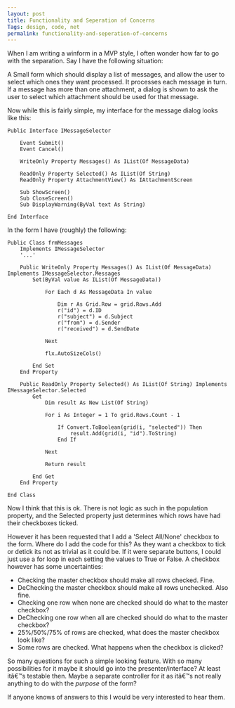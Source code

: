 ```yaml
---
layout: post
title: Functionality and Seperation of Concerns
Tags: design, code, net
permalink: functionality-and-seperation-of-concerns
---
```


When I am writing a winform in a MVP style, I often wonder how far to go with the separation.  Say I have the following situation:

A Small form which should display a list of messages, and allow the user to select which ones they want processed.  It processes each message in turn.  If a message has more than one attachment, a dialog is shown to ask the user to select which attachment should be used for that message.

Now while this is fairly simple, my interface for the message dialog looks like this:

	Public Interface IMessageSelector

		Event Submit()
		Event Cancel()

		WriteOnly Property Messages() As IList(Of MessageData)

		ReadOnly Property Selected() As IList(Of String)
		ReadOnly Property AttachmentView() As IAttachmentScreen

		Sub ShowScreen()
		Sub CloseScreen()
		Sub DisplayWarning(ByVal text As String)

	End Interface

In the form I have (roughly) the following:

	Public Class frmMessages
		Implements IMessageSelector
		'...'
		
		Public WriteOnly Property Messages() As IList(Of MessageData) Implements IMessageSelector.Messages
			Set(ByVal value As IList(Of MessageData))

				For Each d As MessageData In value

					Dim r As Grid.Row = grid.Rows.Add
					r("id") = d.ID
					r("subject") = d.Subject
					r("from") = d.Sender
					r("received") = d.SendDate

				Next

				flx.AutoSizeCols()

			End Set
		End Property
		
		Public ReadOnly Property Selected() As IList(Of String) Implements IMessageSelector.Selected
			Get
				Dim result As New List(Of String)

				For i As Integer = 1 To grid.Rows.Count - 1

					If Convert.ToBoolean(grid(i, "selected")) Then
						result.Add(grid(i, "id").ToString)
					End If

				Next

				Return result

			End Get
		End Property
		
	End Class

Now I think that this is ok.  There is not logic as such in the population property, and the Selected property just determines which rows have had their checkboxes ticked.  

However it has been requested that I add a 'Select All/None' checkbox to the form.  Where do I add the code for this?  As they want a checkbox to tick or detick its not as trivial as it could be.  If it were separate buttons, I could just use a for loop in each setting the values to True or False.  A checkbox however has some uncertainties:  

 - Checking the master checkbox should make all rows checked. Fine.
 - DeChecking the master checkbox should make all rows unchecked. Also fine.
 - Checking one row when none are checked should do what to the master checkbox?
 - DeChecking one row when all are checked should do what to the master checkbox?
 - 25%/50%/75% of rows are checked, what does the master checkbox look like?
 - Some rows are checked.  What happens when the checkbox is clicked?

So many questions for such a simple looking feature.  With so many possibilities for it maybe it should go into the presenter/interface?  At least itâ€™s testable then.  Maybe a separate controller for it as itâ€™s not really anything to do with the *purpose* of the form?

If anyone knows of answers to this I would be very interested to hear them.
